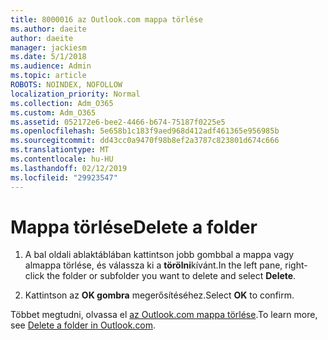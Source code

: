 ```yaml
---
title: 8000016 az Outlook.com mappa törlése
ms.author: daeite
author: daeite
manager: jackiesm
ms.date: 5/1/2018
ms.audience: Admin
ms.topic: article
ROBOTS: NOINDEX, NOFOLLOW
localization_priority: Normal
ms.collection: Adm_O365
ms.custom: Adm_O365
ms.assetid: 052172e6-bee2-4466-b674-75187f0225e5
ms.openlocfilehash: 5e658b1c183f9aed968d412adf461365e956985b
ms.sourcegitcommit: dd43cc0a9470f98b8ef2a3787c823801d674c666
ms.translationtype: MT
ms.contentlocale: hu-HU
ms.lasthandoff: 02/12/2019
ms.locfileid: "29923547"
---
```

# <a name="delete-a-folder"></a><span data-ttu-id="51896-102">Mappa törlése</span><span class="sxs-lookup"><span data-stu-id="51896-102">Delete a folder</span></span>

1. <span data-ttu-id="51896-103">A bal oldali ablaktáblában kattintson jobb gombbal a mappa vagy almappa törlése, és válassza ki a **törölni**kívánt.</span><span class="sxs-lookup"><span data-stu-id="51896-103">In the left pane, right-click the folder or subfolder you want to delete and select **Delete**.</span></span> 
    
2. <span data-ttu-id="51896-104">Kattintson az **OK gombra** megerősítéséhez.</span><span class="sxs-lookup"><span data-stu-id="51896-104">Select **OK** to confirm.</span></span> 
    
<span data-ttu-id="51896-105">Többet megtudni, olvassa el [az Outlook.com mappa törlése](https://go.microsoft.com/fwlink/p/?linkid=873134).</span><span class="sxs-lookup"><span data-stu-id="51896-105">To learn more, see [Delete a folder in Outlook.com](https://go.microsoft.com/fwlink/p/?linkid=873134).</span></span>
  

